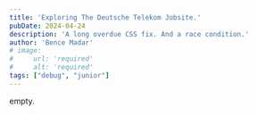 ```yaml
---
title: 'Exploring The Deutsche Telekom Jobsite.'
pubDate: 2024-04-24 
description: 'A long overdue CSS fix. And a race condition.'
author: 'Bence Madar'
# image:
#     url: 'required'
#     alt: 'required'
tags: ["debug", "junior"]
---
```


empty.
